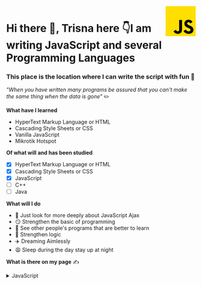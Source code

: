 <img src="js.png" align="right" style="height: 80px"/>

# Hi there 👋,  **Trisna** here 👇I am writing JavaScript and several Programming Languages 

### This place is the location where I can write the script with fun 📝

_"When you have written many programs be assured that you can't make the same thing when the data is gone"_ :pencil2:

**What have I learned** 


* HyperText Markup Language or HTML
* Cascading Style Sheets or CSS
* Vanilla JavaScript
* Mikrotik Hotspot

**Of what will and has been studied**

- [x] HyperText Markup Language or HTML
- [x] Cascading Style Sheets or CSS
- [x] JavaScript
- [ ] C++
- [ ] Java

**What will I do**
- 🤔 Just look for more deeply about JavaScript Ajax
- 😏 Strengthen the basic of programming
- 🙏 See other people's programs that are better to learn
- 🤗 Strengthen logic
- :airplane: Dreaming Aimlessly
- :weary: Sleep during the day stay up at night

**What is there on my page**  ✍

<details markdown='1'><summary>JavaScript</summary>

* https://github.com/unpineapple/hanca-packages

</details>

<!-- <hr> -->
